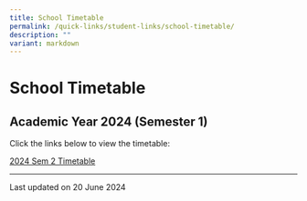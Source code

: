 ```yaml
---
title: School Timetable
permalink: /quick-links/student-links/school-timetable/
description: ""
variant: markdown
---
```

School Timetable
================

Academic Year 2024 (Semester 1)
-------------------------------

Click the links below to view the timetable:

[2024 Sem 2 Timetable](/files/2024_SEM_2_Timetable_Classes_updated.pdf)


* * *

Last updated on  20 June  2024